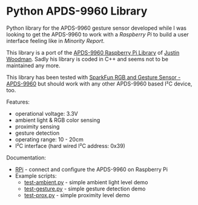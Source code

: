 # Python APDS-9960 Library

Python library for the APDS-9960 gesture sensor developed while I was looking to get the APDS-9960 to work with a _Raspberry Pi_ to build a user interface feeling like in _Minority Report_.

This library is a port of the [APDS-9960 Raspberry Pi Library](https://bitbucket.org/justin_woodman/apds-9960-raspberry-pi-library) of [Justin Woodman](https://justinwoodman.wordpress.com/2014/11/15/using-the-apds-9960-rgb-proximity-and-gesture-sensor-with-the-raspberry-pi-2/). Sadly his library is coded in C++ and seems not to be maintained any more.

This library has been tested with [SparkFun RGB and Gesture Sensor - APDS-9960](https://www.sparkfun.com/products/12787) but should work with any other APDS-9960 based I²C device, too.

Features:
- operational voltage: 3.3V
- ambient light & RGB color sensing
- proximity sensing
- gesture detection
- operating range: 10 - 20cm
- I²C interface (hard wired I²C address: 0x39)

Documentation:
- [RPi](RPi.md) - connect and configure the APDS-9960 on Raspberry Pi
- Example scripts:
  - [test-ambient.py](test-ambient.py) - simple ambient light level demo
  - [test-gesture.py](test-gesture.py) - simple gesture detection demo
  - [test-prox.py](test-prox.py) - simple proximity level demo
  
